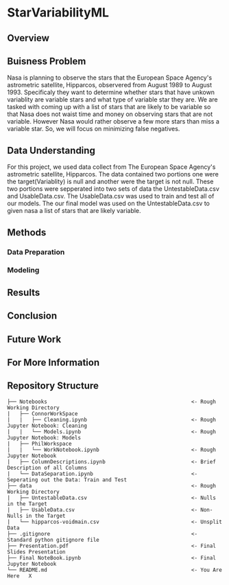 # StarVariabilityML

## Overview



## Buisness Problem
Nasa is planning to observe the stars that the European Space Agency's astrometric satellite, Hipparcos, observered from August 1989 to August 1993. Specificaly they want to determine whether stars that have unkown variablity are variable stars and what type of variable star they are. We are tasked with coming up with a list of stars that are likely to be variable so that Nasa does not waist time and money on observing stars that are not variable. However Nasa would rather observe a few more stars than miss a variable star. So, we will focus on minimizing false negatives.


## Data Understanding
For this project, we used data collect from The European Space Agency's astrometric satellite, Hipparcos. The data contained two portions one were the target(Variablity) is null and another were the target is not null. These two portions were sepperated into two sets of data the UntestableData.csv and UsableData.csv. The UsableData.csv was used to train and test all of our models. The our final model was used on the UntestableData.csv to given nasa a list of stars that are likely variable.

## Methods

### Data Preparation

### Modeling

## Results

## Conclusion

## Future Work

## For More Information

## Repository Structure

```
├── Notebooks                                               <- Rough Working Directory
|   ├── ConnorWorkSpace
|   |   ├── Cleaning.ipynb                                  <- Rough Jupyter Notebook: Cleaning
|   |   └── Models.ipynb                                    <- Rough Jupyter Notebook: Models
|   ├── PhilWorkspace                                       
|   |   └── WorkNotebook.ipynb                              <- Rough Jupyter Notebook
|   ├── ColumnDescriptions.ipynb                            <- Brief Description of all Columns
|   └── DataSeparation.ipynb                                <- Seperating out the Data: Train and Test
├── data                                                    <- Rough Working Directory
|   ├── UntestableData.csv                                  <- Nulls in the Target
|   ├── UsableData.csv                                      <- Non-Nulls in the Target
|   └── hipparcos-voidmain.csv                              <- Unsplit Data
├── .gitignore                                              <- Standard python gitignore file
├── Presentation.pdf                                        <- Final Slides Presentation
├── Final NoteBook.ipynb                                    <- Final Jupyter Notebook
└── README.md                                               <- You Are Here   X
```

